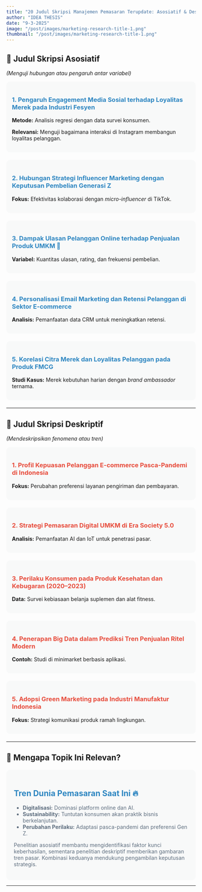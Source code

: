 ```yaml
---
title: "20 Judul Skripsi Manajemen Pemasaran Terupdate: Asosiatif & Deskriptif"
author: "IDEA THESIS"
date: "9-3-2025"
image: "/post/images/marketing-research-title-1.png"
thumbnail: "/post/images/marketing-research-title-1.png"
---
```


## 📌 **Judul Skripsi Asosiatif**  
*(Menguji hubungan atau pengaruh antar variabel)*  

<div style="background-color: #F8F9F9; padding: 15px; border-radius: 10px; margin-bottom: 20px;">
  <h3 style="color: #2E86C1;">1. Pengaruh Engagement Media Sosial terhadap Loyalitas Merek pada Industri Fesyen</h3>
  <p><strong>Metode:</strong> Analisis regresi dengan data survei konsumen.</p>
  <p><strong>Relevansi:</strong> Menguji bagaimana interaksi di Instagram membangun loyalitas pelanggan.</p>
</div>

<div style="background-color: #F8F9F9; padding: 15px; border-radius: 10px; margin-bottom: 20px;">
  <h3 style="color: #2E86C1;">2. Hubungan Strategi Influencer Marketing dengan Keputusan Pembelian Generasi Z</h3>
  <p><strong>Fokus:</strong> Efektivitas kolaborasi dengan <em>micro-influencer</em> di TikTok.</p>
</div>

<div style="background-color: #F8F9F9; padding: 15px; border-radius: 10px; margin-bottom: 20px;">
  <h3 style="color: #2E86C1;">3. Dampak Ulasan Pelanggan Online terhadap Penjualan Produk UMKM 🛒</h3>
  <p><strong>Variabel:</strong> Kuantitas ulasan, rating, dan frekuensi pembelian.</p>
</div>

<div style="background-color: #F8F9F9; padding: 15px; border-radius: 10px; margin-bottom: 20px;">
  <h3 style="color: #2E86C1;">4. Personalisasi Email Marketing dan Retensi Pelanggan di Sektor E-commerce</h3>
  <p><strong>Analisis:</strong> Pemanfaatan data CRM untuk meningkatkan retensi.</p>
</div>

<div style="background-color: #F8F9F9; padding: 15px; border-radius: 10px; margin-bottom: 20px;">
  <h3 style="color: #2E86C1;">5. Korelasi Citra Merek dan Loyalitas Pelanggan pada Produk FMCG</h3>
  <p><strong>Studi Kasus:</strong> Merek kebutuhan harian dengan <em>brand ambassador</em> ternama.</p>
</div>

---

## 📌 **Judul Skripsi Deskriptif**  
*(Mendeskripsikan fenomena atau tren)*  

<div style="background-color: #F8F9F9; padding: 15px; border-radius: 10px; margin-bottom: 20px;">
  <h3 style="color: #E74C3C;">1. Profil Kepuasan Pelanggan E-commerce Pasca-Pandemi di Indonesia</h3>
  <p><strong>Fokus:</strong> Perubahan preferensi layanan pengiriman dan pembayaran.</p>
</div>

<div style="background-color: #F8F9F9; padding: 15px; border-radius: 10px; margin-bottom: 20px;">
  <h3 style="color: #E74C3C;">2. Strategi Pemasaran Digital UMKM di Era Society 5.0</h3>
  <p><strong>Analisis:</strong> Pemanfaatan AI dan IoT untuk penetrasi pasar.</p>
</div>

<div style="background-color: #F8F9F9; padding: 15px; border-radius: 10px; margin-bottom: 20px;">
  <h3 style="color: #E74C3C;">3. Perilaku Konsumen pada Produk Kesehatan dan Kebugaran (2020–2023)</h3>
  <p><strong>Data:</strong> Survei kebiasaan belanja suplemen dan alat fitness.</p>
</div>

<div style="background-color: #F8F9F9; padding: 15px; border-radius: 10px; margin-bottom: 20px;">
  <h3 style="color: #E74C3C;">4. Penerapan Big Data dalam Prediksi Tren Penjualan Ritel Modern</h3>
  <p><strong>Contoh:</strong> Studi di minimarket berbasis aplikasi.</p>
</div>

<div style="background-color: #F8F9F9; padding: 15px; border-radius: 10px; margin-bottom: 20px;">
  <h3 style="color: #E74C3C;">5. Adopsi Green Marketing pada Industri Manufaktur Indonesia</h3>
  <p><strong>Fokus:</strong> Strategi komunikasi produk ramah lingkungan.</p>
</div>

---

## 🌟 **Mengapa Topik Ini Relevan?**  

<div style="background-color: #F8F9F9; padding: 20px; border-radius: 10px; margin-top: 20px;">
  <h2 style="color: #2E86C1;">Tren Dunia Pemasaran Saat Ini 🔥</h2>
  <ul style="list-style-type: disc; color: #5D6D7E;">
    <li><strong>Digitalisasi:</strong> Dominasi platform online dan AI.</li>
    <li><strong>Sustainability:</strong> Tuntutan konsumen akan praktik bisnis berkelanjutan.</li>
    <li><strong>Perubahan Perilaku:</strong> Adaptasi pasca-pandemi dan preferensi Gen Z.</li>
  </ul>
  <p style="color: #5D6D7E;">Penelitian asosiatif membantu mengidentifikasi faktor kunci keberhasilan, sementara penelitian deskriptif memberikan gambaran tren pasar. Kombinasi keduanya mendukung pengambilan keputusan strategis.</p>
</div>

---
